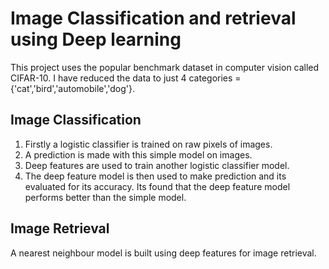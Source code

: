 # Image Classification and retrieval using Deep learning

This project uses the popular benchmark dataset in computer vision called CIFAR-10. I have reduced the data to just 4 categories = {'cat','bird','automobile','dog'}.

## Image Classification

  1. Firstly a logistic classifier is trained on raw pixels of images.
  2. A prediction is made with this simple model on images.
  3. Deep features are used to train another logistic classifier model.
  4. The deep feature model is then used to make prediction and its evaluated for its accuracy.
Its found that the deep feature model performs better than the simple model.

## Image Retrieval

A nearest neighbour model is built using deep features for image retrieval.